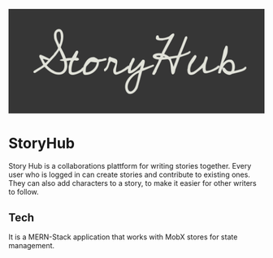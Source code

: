 ![Logo](
      /src/app/assets/Logo.png
    )

# StoryHub

Story Hub is a collaborations plattform for writing stories together. Every user who is logged in can create stories and contribute to existing ones. They can also add characters to a story, to make it easier for other writers to follow.

## Tech

It is a MERN-Stack application that works with MobX stores for state management. 
